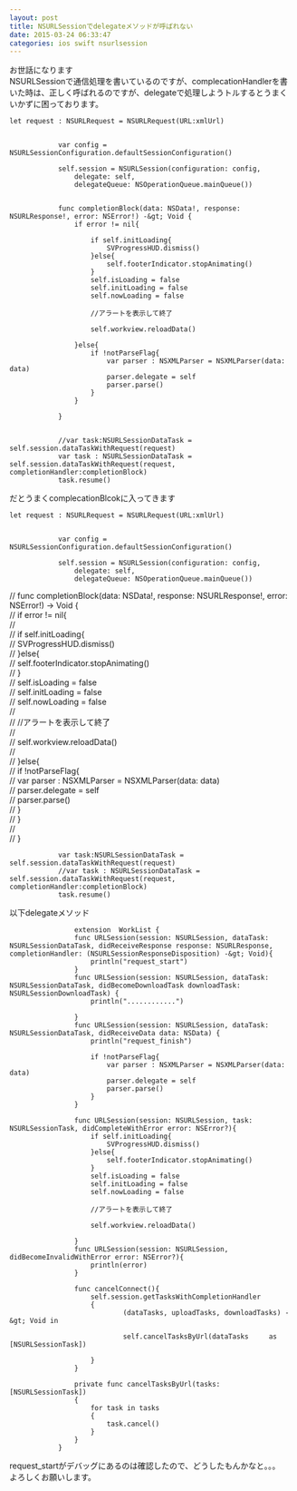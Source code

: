 ```yaml
---
layout: post
title: NSURLSessionでdelegateメソッドが呼ばれない
date: 2015-03-24 06:33:47
categories: ios swift nsurlsession
---
```

<p>お世話になります<br>
NSURLSessionで通信処理を書いているのですが、complecationHandlerを書いた時は、正しく呼ばれるのですが、delegateで処理しようトルするとうまくいかずに困っております。</p>

```
let request : NSURLRequest = NSURLRequest(URL:xmlUrl)


            var config = NSURLSessionConfiguration.defaultSessionConfiguration()

            self.session = NSURLSession(configuration: config,
                delegate: self,
                delegateQueue: NSOperationQueue.mainQueue())


            func completionBlock(data: NSData!, response: NSURLResponse!, error: NSError!) -&gt; Void {
                if error != nil{

                    if self.initLoading{
                        SVProgressHUD.dismiss()
                    }else{
                        self.footerIndicator.stopAnimating()
                    }
                    self.isLoading = false
                    self.initLoading = false
                    self.nowLoading = false

                    //アラートを表示して終了

                    self.workview.reloadData()

                }else{
                    if !notParseFlag{
                        var parser : NSXMLParser = NSXMLParser(data: data)
                        parser.delegate = self
                        parser.parse()
                    }
                }

            }


            //var task:NSURLSessionDataTask = self.session.dataTaskWithRequest(request)
            var task : NSURLSessionDataTask = self.session.dataTaskWithRequest(request, completionHandler:completionBlock)
            task.resume()
```

<p>だとうまくcomplecationBlcokに入ってきます</p>

```
let request : NSURLRequest = NSURLRequest(URL:xmlUrl)


            var config = NSURLSessionConfiguration.defaultSessionConfiguration()

            self.session = NSURLSession(configuration: config,
                delegate: self,
                delegateQueue: NSOperationQueue.mainQueue())
```

<p>//                func completionBlock(data: NSData!, response: NSURLResponse!, error: NSError!) -> Void {<br>
//                    if error != nil{<br>
//                        <br>
//                        if self.initLoading{<br>
//                            SVProgressHUD.dismiss()<br>
//                        }else{<br>
//                            self.footerIndicator.stopAnimating()<br>
//                        }<br>
//                        self.isLoading = false<br>
//                        self.initLoading = false<br>
//                        self.nowLoading = false<br>
//                        <br>
//                        //アラートを表示して終了<br>
//                        <br>
//                        self.workview.reloadData()<br>
//                        <br>
//                    }else{<br>
//                        if !notParseFlag{<br>
//                            var parser : NSXMLParser = NSXMLParser(data: data)<br>
//                            parser.delegate = self<br>
//                            parser.parse()<br>
//                        }<br>
//                    }<br>
//                    <br>
//                }</p>

```
            var task:NSURLSessionDataTask = self.session.dataTaskWithRequest(request)
            //var task : NSURLSessionDataTask = self.session.dataTaskWithRequest(request, completionHandler:completionBlock)
            task.resume()
```

<p>以下delegateメソッド</p>

```
                extension  WorkList {
                func URLSession(session: NSURLSession, dataTask: NSURLSessionDataTask, didReceiveResponse response: NSURLResponse, completionHandler: (NSURLSessionResponseDisposition) -&gt; Void){
                    println("request_start")
                }
                func URLSession(session: NSURLSession, dataTask: NSURLSessionDataTask, didBecomeDownloadTask downloadTask: NSURLSessionDownloadTask) {
                    println("............")

                }
                func URLSession(session: NSURLSession, dataTask: NSURLSessionDataTask, didReceiveData data: NSData) {
                    println("request_finish")

                    if !notParseFlag{
                        var parser : NSXMLParser = NSXMLParser(data: data)
                        parser.delegate = self
                        parser.parse()
                    }
                }

                func URLSession(session: NSURLSession, task: NSURLSessionTask, didCompleteWithError error: NSError?){
                    if self.initLoading{
                        SVProgressHUD.dismiss()
                    }else{
                        self.footerIndicator.stopAnimating()
                    }
                    self.isLoading = false
                    self.initLoading = false
                    self.nowLoading = false

                    //アラートを表示して終了

                    self.workview.reloadData()

                }
                func URLSession(session: NSURLSession, didBecomeInvalidWithError error: NSError?){
                    println(error)
                }

                func cancelConnect(){
                    self.session.getTasksWithCompletionHandler
                    {
                            (dataTasks, uploadTasks, downloadTasks) -&gt; Void in

                            self.cancelTasksByUrl(dataTasks     as [NSURLSessionTask])

                    }
                }

                private func cancelTasksByUrl(tasks: [NSURLSessionTask])
                {
                    for task in tasks
                    {
                        task.cancel()
                    }
                }
            }
```

<p>request_startがデバッグにあるのは確認したので、どうしたもんかなと。。。<br>
よろしくお願いします。</p>
